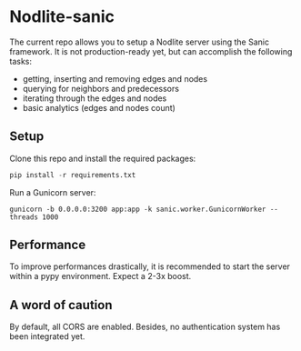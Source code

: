 Nodlite-sanic
=============

The current repo allows you to setup a Nodlite server using the Sanic framework. It is not production-ready yet, but can accomplish the following tasks:
- getting, inserting and removing edges and nodes
- querying for neighbors and predecessors
- iterating through the edges and nodes
- basic analytics (edges and nodes count)

Setup
-----
Clone this repo and install the required packages:

```python
pip install -r requirements.txt
```

Run a Gunicorn server:
```
gunicorn -b 0.0.0.0:3200 app:app -k sanic.worker.GunicornWorker --threads 1000
```

Performance
-----------
To improve performances drastically, it is recommended to start the server within a pypy environment. Expect a 2-3x boost.

A word of caution
-----------------
By default, all CORS are enabled. Besides, no authentication system has been integrated yet.
